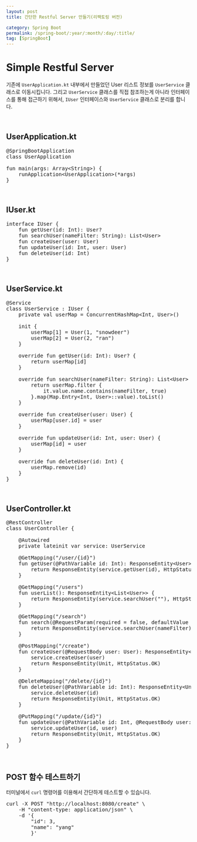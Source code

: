 ```yaml
---
layout: post
title: 간단한 Restful Server 만들기(리팩토링 버전)

category: Spring Boot
permalink: /spring-boot/:year/:month/:day/:title/
tag: [SpringBoot]
---
```


# Simple Restful Server

기존에 `UserApplication.kt` 내부에서 만들었던 User 리스트 정보를 `UserService` 클래스로 이동시킵니다.
그리고 `UserService` 클래스를 직접 참조하는게 아니라 인터페이스를 통해 접근하기 위해서,
`IUser` 인터페이스와 `UserService` 클래스로 분리를 합니다.

<br>

## UserApplication.kt

<pre class="prettyprint">
@SpringBootApplication
class UserApplication

fun main(args: Array&lt;String&gt;) {
    runApplication&lt;UserApplication&gt;(*args)
}
</pre>

<br>

## IUser.kt

<pre class="prettyprint">
interface IUser {
    fun getUser(id: Int): User?
    fun searchUser(nameFilter: String): List&lt;User&gt;
    fun createUser(user: User)
    fun updateUser(id: Int, user: User)
    fun deleteUser(id: Int)
}
</pre>

<br>

## UserService.kt

<pre class="prettyprint">
@Service
class UserService : IUser {
    private val userMap = ConcurrentHashMap&lt;Int, User&gt;()

    init {
        userMap[1] = User(1, "snowdeer")
        userMap[2] = User(2, "ran")
    }

    override fun getUser(id: Int): User? {
        return userMap[id]
    }

    override fun searchUser(nameFilter: String): List&lt;User&gt; {
        return userMap.filter {
            it.value.name.contains(nameFilter, true)
        }.map(Map.Entry&lt;Int, User&gt;::value).toList()
    }

    override fun createUser(user: User) {
        userMap[user.id] = user
    }

    override fun updateUser(id: Int, user: User) {
        userMap[id] = user
    }

    override fun deleteUser(id: Int) {
        userMap.remove(id)
    }
}
</pre>

<br>

## UserController.kt

<pre class="prettyprint">
@RestController
class UserController {

    @Autowired
    private lateinit var service: UserService

    @GetMapping("/user/{id}")
    fun getUser(@PathVariable id: Int): ResponseEntity&lt;User&gt; {
        return ResponseEntity(service.getUser(id), HttpStatus.OK)
    }

    @GetMapping("/users")
    fun userList(): ResponseEntity&lt;List&lt;User&gt;&gt; {
        return ResponseEntity(service.searchUser(""), HttpStatus.OK)
    }

    @GetMapping("/search")
    fun search(@RequestParam(required = false, defaultValue = "") nameFilter: String): ResponseEntity&lt;List&lt;User&gt;&gt; {
        return ResponseEntity(service.searchUser(nameFilter), HttpStatus.OK)
    }

    @PostMapping("/create")
    fun createUser(@RequestBody user: User): ResponseEntity&lt;Unit&gt; {
        service.createUser(user)
        return ResponseEntity(Unit, HttpStatus.OK)
    }

    @DeleteMapping("/delete/{id}")
    fun deleteUser(@PathVariable id: Int): ResponseEntity&lt;Unit&gt; {
        service.deleteUser(id)
        return ResponseEntity(Unit, HttpStatus.OK)
    }

    @PutMapping("/update/{id}")
    fun updateUser(@PathVariable id: Int, @RequestBody user: User): ResponseEntity&lt;Unit&gt; {
        service.updateUser(id, user)
        return ResponseEntity(Unit, HttpStatus.OK)
    }
}
</pre>

<br>

## POST 함수 테스트하기

터미널에서 `curl` 명령어를 이용해서 간단하게 테스트할 수 있습니다.

<pre class="prettyprint">
curl -X POST "http://localhost:8080/create" \
    -H "content-type: application/json" \
    -d '{ 
        "id": 3, 
        "name": "yang" 
        }'
</pre>